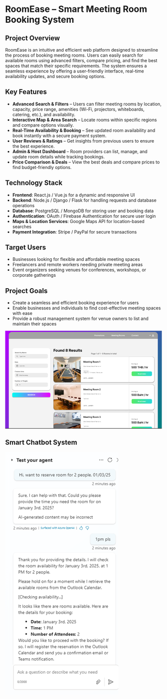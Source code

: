 # **RoomEase – Smart Meeting Room Booking System**  

## **Project Overview**  
RoomEase is an intuitive and efficient web platform designed to streamline the process of booking meeting rooms. Users can easily search for available rooms using advanced filters, compare pricing, and find the best spaces that match their specific requirements. The system ensures a seamless experience by offering a user-friendly interface, real-time availability updates, and secure booking options.  

## **Key Features**  
- **Advanced Search & Filters** – Users can filter meeting rooms by location, capacity, price range, amenities (Wi-Fi, projectors, whiteboards, catering, etc.), and availability.  
- **Interactive Map & Area Search** – Locate rooms within specific regions and compare options visually.  
- **Real-Time Availability & Booking** – See updated room availability and book instantly with a secure payment system.  
- **User Reviews & Ratings** – Get insights from previous users to ensure the best experience.  
- **Admin & Host Dashboard** – Room providers can list, manage, and update room details while tracking bookings.  
- **Price Comparison & Deals** – View the best deals and compare prices to find budget-friendly options.  

## **Technology Stack**  
- **Frontend**: React.js / Vue.js for a dynamic and responsive UI  
- **Backend**: Node.js / Django / Flask for handling requests and database operations  
- **Database**: PostgreSQL / MongoDB for storing user and booking data  
- **Authentication**: OAuth / Firebase Authentication for secure user login  
- **Maps & Location Services**: Google Maps API for location-based searches  
- **Payment Integration**: Stripe / PayPal for secure transactions  

## **Target Users**  
- Businesses looking for flexible and affordable meeting spaces  
- Freelancers and remote workers needing private meeting areas  
- Event organizers seeking venues for conferences, workshops, or corporate gatherings  

## **Project Goals**  
- Create a seamless and efficient booking experience for users  
- Enable businesses and individuals to find cost-effective meeting spaces with ease  
- Provide a robust management system for venue owners to list and maintain their spaces  

![Capture2](images/Capture2.PNG)

## **Smart Chatbot System**
![Chatbot](images/Chatbot.png)
